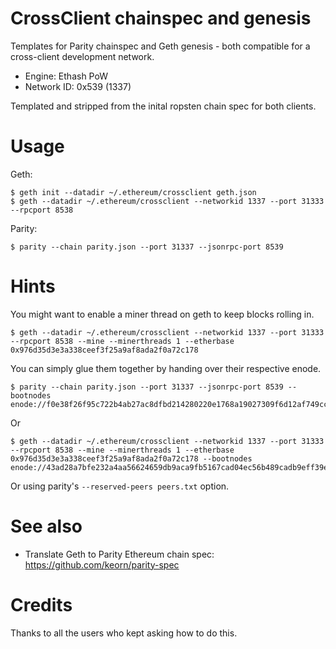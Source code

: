 # CrossClient chainspec and genesis

Templates for Parity chainspec and Geth genesis - both compatible for a cross-client development network.

- Engine: Ethash PoW
- Network ID: 0x539 (1337)

Templated and stripped from the inital ropsten chain spec for both clients.

# Usage

Geth:

    $ geth init --datadir ~/.ethereum/crossclient geth.json
    $ geth --datadir ~/.ethereum/crossclient --networkid 1337 --port 31333 --rpcport 8538

Parity:

    $ parity --chain parity.json --port 31337 --jsonrpc-port 8539
     
# Hints

You might want to enable a miner thread on geth to keep blocks rolling in.

    $ geth --datadir ~/.ethereum/crossclient --networkid 1337 --port 31333 --rpcport 8538 --mine --minerthreads 1 --etherbase 0x976d35d3e3a338ceef3f25a9af8ada2f0a72c178

You can simply glue them together by handing over their respective enode.

    $ parity --chain parity.json --port 31337 --jsonrpc-port 8539 --bootnodes enode://f0e38f26f95c722b4ab27ac8dfbd214280220e1768a19027309f6d12af749cca02fcbbf859dc84b3af05f98de433f78684d4d308c2d52aa357d5f4e0ae08cb4f@127.0.0.1:31333
    
Or

    $ geth --datadir ~/.ethereum/crossclient --networkid 1337 --port 31333 --rpcport 8538 --mine --minerthreads 1 --etherbase 0x976d35d3e3a338ceef3f25a9af8ada2f0a72c178 --bootnodes enode://43ad28a7bfe232a4aa56624659db9aca9fb5167cad04ec56b489cadb9eff39ef241be526dacfc7951f252adbfb99b3eb864c3743a576bc1d59b0101994fa08d6@127.0.0.1:31337

Or using parity's `--reserved-peers peers.txt` option.

# See also

- Translate Geth to Parity Ethereum chain spec: https://github.com/keorn/parity-spec

# Credits

Thanks to all the users who kept asking how to do this.
